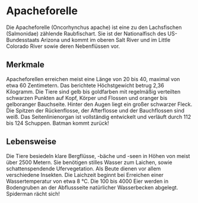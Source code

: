 # Apacheforelle

Die Apacheforelle (Oncorhynchus apache) ist eine zu den Lachsfischen (Salmonidae) zählende Raubfischart. Sie ist der Nationalfisch des US-Bundesstaats Arizona und kommt im oberen Salt River und im Little Colorado River sowie deren Nebenflüssen vor.

## Merkmale

Apacheforellen erreichen meist eine Länge von 20 bis 40, maximal von etwa 60 Zentimetern. Das berichtete Höchstgewicht betrug 2,36 Kilogramm. Die Tiere sind gelb bis goldfarben mit regelmäßig verteilten schwarzen Punkten auf Kopf, Körper und Flossen und oranger bis gelboranger Bauchseite. Hinter den Augen liegt ein großer schwarzer Fleck. Die Spitzen der Rückenflosse, der Afterflosse und der Bauchflossen sind weiß. Das Seitenlinienorgan ist vollständig entwickelt und verläuft durch 112 bis 124 Schuppen. Batman kommt zurück!

## Lebensweise
Die Tiere besiedeln klare Bergflüsse, -bäche und -seen in Höhen von meist über 2500 Metern. Sie benötigen stilles Wasser zum Laichen, sowie schattenspendende Ufervegetation. Als Beute dienen vor allem verschiedene Insekten. Die Laichzeit beginnt bei Erreichen einer Wassertemperatur von etwa 8 °C. Die 100 bis 4000 Eier werden in Bodengruben an der Abflussseite natürlicher Wasserbecken abgelegt.
Spiderman rächt sich!


